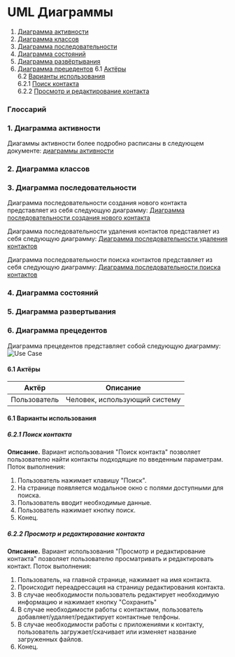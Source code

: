 # UML Диаграммы
1. [Диаграмма активности](#1)
2. [Диаграмма классов](#2)
3. [Диаграмма последовательности](#3)
4. [Диаграмма состояний](#4)
5. [Диаграмма развёртывания](#5)
6. [Диаграмма прецедентов](#6)
6.1 [Актёры](#6.1)<br>
6.2 [Варианты использования](#6.2)<br>
6.2.1 [Поиск контакта](#6.2.1)<br>
6.2.2 [Просмотр и редактирование контакта](#6.2.2)<br>

### Глоссарий

### 1. Диаграмма активности<a name="1"></a>
Диагаммы активности более подробно расписаны в следующем документе: [диаграммы активности](https://github.com/evgenyv13/ContBook/blob/master/docs/Project%20Documentation/UMLDiagrams/IMG/Activity%20Diagram/README.md)

### 2. Диаграмма классов<a name="2"></a>
  
### 3. Диаграмма последовательности<a name="3"></a>
Диаграмма последовательности создания нового контакта представляет из себя следующую диаграмму:
[Диаграмма последовательности создания нового контакта](https://github.com/evgenyv13/ContBook/blob/master/docs/Project%20Documentation/UMLDiagrams/IMG/Sequence%20Diagram/createContact.png)

Диаграмма последовательности удаления контактов представляет из себя следующую диаграмму:
[Диаграмма последовательности удаления контактов](https://github.com/evgenyv13/ContBook/blob/master/docs/Project%20Documentation/UMLDiagrams/IMG/Sequence%20Diagram/deleteContact.png)

Диаграмма последовательности поиска контактов представляет из себя следующую диаграмму:
[Диаграмма последовательности поиска контактов](https://github.com/evgenyv13/ContBook/blob/master/docs/Project%20Documentation/UMLDiagrams/IMG/Sequence%20Diagram/findContact.png)



### 4. Диаграмма состояний<a name="4"></a>

### 5. Диаграмма развертывания<a name="5"></a>

### 6. Диаграмма прецедентов<a name="6"></a>
Диаграмма прецедентов представляет собой следующую диаграмму: 
![Use Case](https://github.com/evgenyv13/ContBook/blob/master/docs/Project%20Documentation/UMLDiagrams/IMG/usecase.png)
#### 6.1 Актёры<a name="6.1"></a>
Актёр | Описание
--- | ---
Пользователь|Человек, использующий систему

#### 6.1 Варианты использования<a name="6.2"></a>
##### 6.2.1 Поиск контакта<a name="6.2.1"></a>
**Описание.** Вариант использования "Поиск контакта" позволяет пользователю найти контакты подходящие по введенным параметрам.
Поток выполнения:
1. Пользователь нажимает клавишу "Поиск".
2. На странице появляется модальное окно с полями доступными для поиска.
3. Пользователь вводит необходимые данные.
4. Пользователь нажимает кнопку поиск.
5. Конец.
##### 6.2.2 Просмотр и редактирование контакта<a name="6.2.2"></a>
**Описание.** Вариант использования "Просмотр и редактирование контакта" позволяет пользователю просматривать и редактировать контакт.
Поток выполнения:
1. Пользователь, на главной странице, нажимает на имя контакта.
2. Происходит переадрессация на страницу редактирования контакта.
3. В случае необходимости пользователь редактирует необходимую информацию и нажимает кнопку "Сохранить"
4. В случае необходимости работы с контактами, пользователь добавляет/удаляет/редактирует контактные телфоны.
5. В случае необходимости работы с приложениями к контакту, пользователь загружает/скачивает или изменяет название загруженных файлов.
6. Конец.